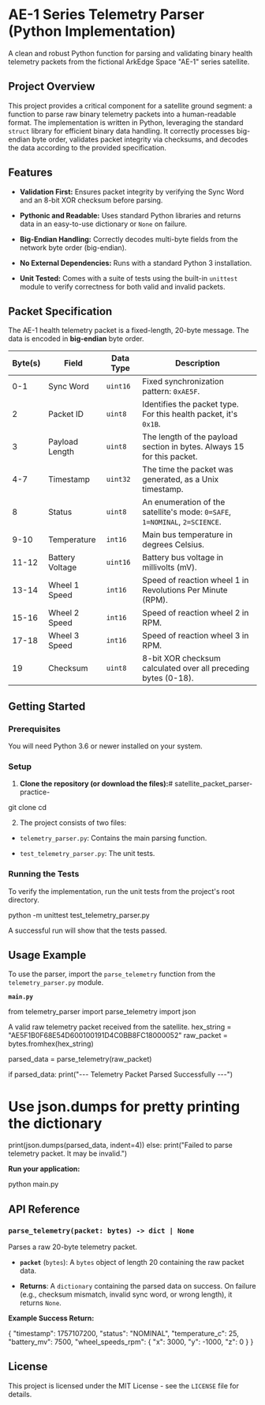 # AE-1 Series Telemetry Parser (Python Implementation)

A clean and robust Python function for parsing and validating binary health telemetry packets from the fictional ArkEdge Space "AE-1" series satellite.

## Project Overview

This project provides a critical component for a satellite ground segment: a function to parse raw binary telemetry packets into a human-readable format. The implementation is written in Python, leveraging the standard `struct` library for efficient binary data handling. It correctly processes big-endian byte order, validates packet integrity via checksums, and decodes the data according to the provided specification.

## Features

* **Validation First:** Ensures packet integrity by verifying the Sync Word and an 8-bit XOR checksum before parsing.

* **Pythonic and Readable:** Uses standard Python libraries and returns data in an easy-to-use dictionary or `None` on failure.

* **Big-Endian Handling:** Correctly decodes multi-byte fields from the network byte order (big-endian).

* **No External Dependencies:** Runs with a standard Python 3 installation.

* **Unit Tested:** Comes with a suite of tests using the built-in `unittest` module to verify correctness for both valid and invalid packets.

## Packet Specification

The AE-1 health telemetry packet is a fixed-length, 20-byte message. The data is encoded in **big-endian** byte order.

| Byte(s) | Field | Data Type | Description | 
 | ----- | ----- | ----- | ----- | 
| 0-1 | Sync Word | `uint16` | Fixed synchronization pattern: `0xAE5F`. | 
| 2 | Packet ID | `uint8` | Identifies the packet type. For this health packet, it's `0x1B`. | 
| 3 | Payload Length | `uint8` | The length of the payload section in bytes. Always 15 for this packet. | 
| 4-7 | Timestamp | `uint32` | The time the packet was generated, as a Unix timestamp. | 
| 8 | Status | `uint8` | An enumeration of the satellite's mode: `0=SAFE`, `1=NOMINAL`, `2=SCIENCE`. | 
| 9-10 | Temperature | `int16` | Main bus temperature in degrees Celsius. | 
| 11-12 | Battery Voltage | `uint16` | Battery bus voltage in millivolts (mV). | 
| 13-14 | Wheel 1 Speed | `int16` | Speed of reaction wheel 1 in Revolutions Per Minute (RPM). | 
| 15-16 | Wheel 2 Speed | `int16` | Speed of reaction wheel 2 in RPM. | 
| 17-18 | Wheel 3 Speed | `int16` | Speed of reaction wheel 3 in RPM. | 
| 19 | Checksum | `uint8` | 8-bit XOR checksum calculated over all preceding bytes (0-18). | 

## Getting Started

### Prerequisites

You will need Python 3.6 or newer installed on your system.

### Setup

1. **Clone the repository (or download the files):**# satellite_packet_parser-practice-

git clone <repository-url>
cd <repository-directory>


2. The project consists of two files:

* `telemetry_parser.py`: Contains the main parsing function.

* `test_telemetry_parser.py`: The unit tests.

### Running the Tests

To verify the implementation, run the unit tests from the project's root directory.

python -m unittest test_telemetry_parser.py


A successful run will show that the tests passed.

## Usage Example

To use the parser, import the `parse_telemetry` function from the `telemetry_parser.py` module.

**`main.py`**

from telemetry_parser import parse_telemetry
import json

A valid raw telemetry packet received from the satellite.
hex_string = "AE5F1B0F68E54D600100191D4C0BB8FC18000052"
raw_packet = bytes.fromhex(hex_string)

parsed_data = parse_telemetry(raw_packet)

if parsed_data:
print("--- Telemetry Packet Parsed Successfully ---")
# Use json.dumps for pretty printing the dictionary
print(json.dumps(parsed_data, indent=4))
else:
print("Failed to parse telemetry packet. It may be invalid.")


**Run your application:**

python main.py


## API Reference

### `parse_telemetry(packet: bytes) -> dict | None`

Parses a raw 20-byte telemetry packet.

* **`packet`** (`bytes`): A `bytes` object of length 20 containing the raw packet data.

* **Returns**: A `dictionary` containing the parsed data on success. On failure (e.g., checksum mismatch, invalid sync word, or wrong length), it returns `None`.

**Example Success Return:**

{
"timestamp": 1757107200,
"status": "NOMINAL",
"temperature_c": 25,
"battery_mv": 7500,
"wheel_speeds_rpm": {
"x": 3000,
"y": -1000,
"z": 0
}
}


## License

This project is licensed under the MIT License - see the `LICENSE` file for details.
